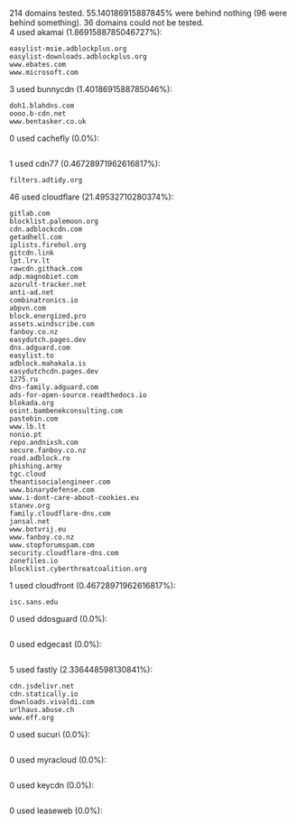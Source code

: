 214 domains tested. 55.140186915887845% were behind nothing (96 were behind something). 36 domains could not be tested.<br>
4 used akamai (1.8691588785046727%):
```
easylist-msie.adblockplus.org
easylist-downloads.adblockplus.org
www.ebates.com
www.microsoft.com
```

3 used bunnycdn (1.4018691588785046%):
```
doh1.blahdns.com
oooo.b-cdn.net
www.bentasker.co.uk
```

0 used cachefly (0.0%):
```

```

1 used cdn77 (0.46728971962616817%):
```
filters.adtidy.org
```

46 used cloudflare (21.49532710280374%):
```
gitlab.com
blocklist.palemoon.org
cdn.adblockcdn.com
getadhell.com
iplists.firehol.org
gitcdn.link
lpt.lrv.lt
rawcdn.githack.com
adp.magnobiet.com
azorult-tracker.net
anti-ad.net
combinatronics.io
abpvn.com
block.energized.pro
assets.windscribe.com
fanboy.co.nz
easydutch.pages.dev
dns.adguard.com
easylist.to
adblock.mahakala.is
easydutchcdn.pages.dev
1275.ru
dns-family.adguard.com
ads-for-open-source.readthedocs.io
blokada.org
osint.bambenekconsulting.com
pastebin.com
www.lb.lt
nonio.pt
repo.andnixsh.com
secure.fanboy.co.nz
road.adblock.ro
phishing.army
tgc.cloud
theantisocialengineer.com
www.binarydefense.com
www.i-dont-care-about-cookies.eu
stanev.org
family.cloudflare-dns.com
jansal.net
www.botvrij.eu
www.fanboy.co.nz
www.stopforumspam.com
security.cloudflare-dns.com
zonefiles.io
blocklist.cyberthreatcoalition.org
```

1 used cloudfront (0.46728971962616817%):
```
isc.sans.edu
```

0 used ddosguard (0.0%):
```

```

0 used edgecast (0.0%):
```

```

5 used fastly (2.336448598130841%):
```
cdn.jsdelivr.net
cdn.statically.io
downloads.vivaldi.com
urlhaus.abuse.ch
www.eff.org
```

0 used sucuri (0.0%):
```

```

0 used myracloud (0.0%):
```

```

0 used keycdn (0.0%):
```

```

0 used leaseweb (0.0%):
```

```
